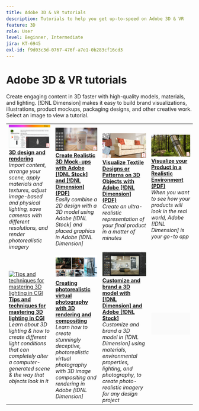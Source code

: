 ```yaml
---
title: Adobe 3D & VR tutorials
description: Tutorials to help you get up-to-speed on Adobe 3D & VR
feature: 3D
role: User
level: Beginner, Intermediate
jira: KT-6945
exl-id: f9d03c3d-0767-476f-a7e1-0b283cf16cd3
---
```

# Adobe 3D & VR tutorials

Create engaging content in 3D faster with high-quality models, materials, and lighting. [!DNL Dimension] makes it easy to build brand visualizations, illustrations, product mockups, packaging designs, and other creative work. Select an image to view a tutorial.

<table>
<tr>
 <td>
   <a href="substance-3d-stager.md">
      <img alt="3D design and rendering" src="assets/Substance3DStager.png" />
   </a>
    <div>
   <a href="substance-3d-stager.md"><strong>3D design and rendering</strong></a>
    </div>
    <em>Import content, arrange your scene, apply materials and textures, adjust image-based and physical lighting, save cameras with different resolutions, and render photorealistic imagery</em>
    <br>
  </td>
  <td>
   <a href="assets/CreateRealistic3DMockupswithAdobeStockandDimension.pdf">
      <img alt="Create Realistic 3D Mock-ups with Adobe [!DNL Stock] and [!DNL Dimension]" src="assets/CreateRealistic3DMockupswithAdobeStockandDimension.jpg" />
   </a>
    <div>
   <a href="assets/CreateRealistic3DMockupswithAdobeStockandDimension.pdf"><strong>Create Realistic 3D Mock-ups with Adobe [!DNL Stock] and [!DNL Dimension] (PDF)</strong></a>
    </div>
    <em>Easily combine a 2D design with a 3D model using Adobe [!DNL Stock] and placed graphics in Adobe [!DNL Dimension]</em>
    <br>
  </td>
  <td>
   <a href="assets/VisualizeTextileDesignsorPatternson3DObjectswithAdobeDimension.pdf">
      <img alt="Visualize Textile Designs or Patterns on 3D Objects with Adobe [!DNL Dimension]" src="assets/VisualizeTextileDesignsorPatternson3DObjectswithAdobeDimension.jpg" />
   </a>
    <div>
   <a href="assets/VisualizeTextileDesignsorPatternson3DObjectswithAdobeDimension.pdf"><strong>Visualize Textile Designs or Patterns on 3D Objects with Adobe [!DNL Dimension] (PDF)</strong></a>
    </div>
    <em>Create an ultra-realistic representation of your final product in a matter of minutes</em>
    <br>
  </td>
  <td>
   <a href="../cce/assets/VisualizeyourProductinaRealisticEnvironment.pdf">
      <img alt="Visualize your Product in a Realistic Environment" src="assets/VisualizeyourProductinaRealisticEnvironment.jpg" />
   </a>
    <div>
   <a href="../cce/assets/VisualizeyourProductinaRealisticEnvironment.pdf"><strong>Visualize your Product in a Realistic Environment (PDF)</strong></a>
    </div>
    <em>When you want to see how your products will look in the real world, Adobe [!DNL Dimension] is your go-to app</em>
    <br>
  </td>
</tr>
<tr>
  <td>
   <a href="mastering3dlighting.md">
      <img alt="Tips and techniques for mastering 3D lighting in CGI" src="assets/Mastering3dlighting_1.gif" />
   </a>
    <div>
   <a href="mastering3dlighting.md"><strong>Tips and techniques for mastering 3D lighting in CGI</strong></a>
    </div>
    <em>Learn about 3D lighting & how to create different light conditions that can completely alter a computer-generated scene & the way that objects look in it</em>
    <br>
  </td>
  <td>
   <a href="photorealistic.md">
      <img alt="Creating photorealistic virtual photography with 3D rendering and compositing" src="assets/Photorealistic_TOC.png" />
   </a>
    <div>
   <a href="photorealistic.md"><strong>Creating photorealistic virtual photography with 3D rendering and compositing</strong></a>
    </div>
    <em>Learn how to create stunningly deceptive, photorealistic virtual photography with 3D image compositing and rendering in Adobe [!DNL Dimension]</em>
    <br>
  </td>
  <td>
   <a href="3ddimensionstock.md">
      <img alt="Customize and brand a 3D model with [!DNL Dimension] and Adobe [!DNL Stock]" src="assets/3ddimensionstock.jpg" />
   </a>
    <div>
   <a href="3ddimensionstock.md"><strong>Customize and brand a 3D model with [!DNL Dimension] and Adobe [!DNL Stock]</strong></a>
    </div>
    <em>Customize and brand a 3D model in [!DNL Dimension] using materials, environmental properties, lighting, and photography, to create photo-realistic imagery for any design project</em>
    <br>
  </td>
  <td>
    <img alt="Spacer" src="../assets/Gray_thumbnail.png" />
    <div>
    <br>
  </td>
</tr>
</table>